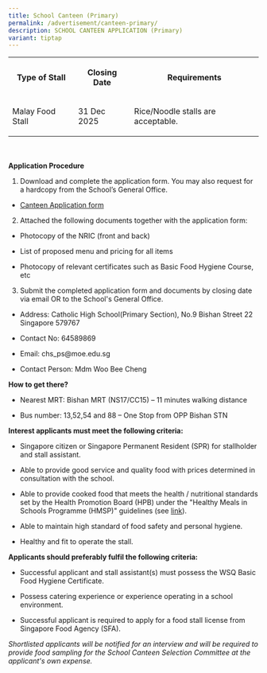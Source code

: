 ```yaml
---
title: School Canteen (Primary)
permalink: /advertisement/canteen-primary/
description: SCHOOL CANTEEN APPLICATION (Primary)
variant: tiptap
---
```

<table style="minWidth: 75px">
<colgroup>
<col>
<col>
<col>
</colgroup>
<tbody>
<tr>
<th rowspan="1" colspan="1">
<p><strong>Type of Stall</strong>
</p>
</th>
<th rowspan="1" colspan="1">
<p><strong>Closing Date</strong>
</p>
</th>
<th rowspan="1" colspan="1">
<p><strong>Requirements</strong>
</p>
</th>
</tr>
<tr>
<td rowspan="1" colspan="1">
<p>Malay Food Stall</p>
</td>
<td rowspan="1" colspan="1">
<p>31 Dec 2025</p>
</td>
<td rowspan="1" colspan="1">
<p>Rice/Noodle stalls are acceptable.</p>
</td>
</tr>
</tbody>
</table>
<p>
<br>
<br><strong>Application Procedure</strong>
</p>
<ol data-tight="true" class="tight">
<li>
<p>Download and complete the application form. You may also request for a
hardcopy from the School’s General Office.</p>
</li>
</ol>
<ul data-tight="true" class="tight">
<li>
<p><a href="/files/Primary/canteen_application_form_catholic_high_school.pdf" rel="noopener noreferrer nofollow" target="_blank">Canteen Application form</a>
</p>
</li>
</ul>
<ol start="2" data-tight="true" class="tight">
<li>
<p>Attached the following documents together with the application form:</p>
</li>
</ol>
<ul data-tight="true" class="tight">
<li>
<p>Photocopy of the NRIC (front and back)</p>
</li>
<li>
<p>List of proposed menu and pricing for all items</p>
</li>
<li>
<p>Photocopy of relevant certificates such as Basic Food Hygiene Course,
etc</p>
</li>
</ul>
<ol start="3" data-tight="true" class="tight">
<li>
<p>Submit the completed application form and documents by closing date via
email OR to the School's General Office.</p>
</li>
</ol>
<ul data-tight="true" class="tight">
<li>
<p>Address: Catholic High School(Primary Section), No.9 Bishan Street 22
Singapore 579767</p>
</li>
<li>
<p>Contact No: 64589869</p>
</li>
<li>
<p>Email: chs_ps@moe.edu.sg</p>
</li>
<li>
<p>Contact Person: Mdm Woo Bee Cheng</p>
</li>
</ul>
<p><strong>How to get there?</strong>
</p>
<ul data-tight="true" class="tight">
<li>
<p>Nearest MRT: Bishan MRT (NS17/CC15) – 11 minutes walking distance</p>
</li>
<li>
<p>Bus number: 13,52,54 and 88 – One Stop from OPP Bishan STN</p>
</li>
</ul>
<p><strong>Interest applicants must meet the following criteria:</strong>
</p>
<ul data-tight="true" class="tight">
<li>
<p>Singapore citizen or Singapore Permanent Resident (SPR) for stallholder
and stall assistant.</p>
</li>
<li>
<p>Able to provide good service and quality food with prices determined in
consultation with the school.</p>
</li>
<li>
<p>Able to provide cooked food that meets the health / nutritional standards
set by the Health Promotion Board (HPB) under the "Healthy Meals in Schools
Programme (HMSP)" guidelines (see <a href="https://www.hpb.gov.sg/schools/school-programmes/healthy-meals-in-schools-programme" rel="noopener noreferrer nofollow" target="_blank">link</a>).</p>
</li>
<li>
<p>Able to maintain high standard of food safety and personal hygiene.</p>
</li>
<li>
<p>Healthy and fit to operate the stall.</p>
</li>
</ul>
<p><strong>Applicants should preferably fulfil the following criteria:</strong>
</p>
<ul data-tight="true" class="tight">
<li>
<p>Successful applicant and stall assistant(s) must possess the WSQ Basic
Food Hygiene Certificate.</p>
</li>
<li>
<p>Possess catering experience or experience operating in a school environment.</p>
</li>
<li>
<p>Successful applicant is required to apply for a food stall license from
Singapore Food Agency (SFA).</p>
</li>
</ul>
<p><em>Shortlisted applicants will be notified for an interview and will be required to provide food sampling for the School Canteen Selection Committee at the applicant's own expense.</em>
</p>